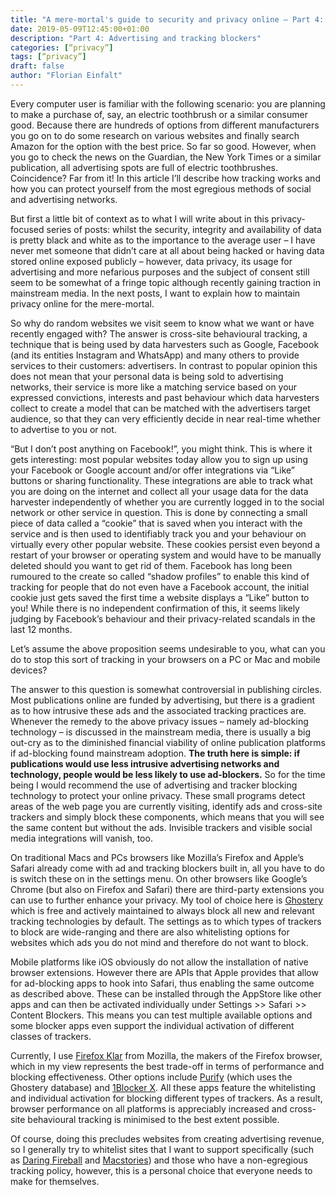 ```yaml
---
title: "A mere-mortal's guide to security and privacy online – Part 4: Advertising and tracking blockers"
date: 2019-05-09T12:45:00+01:00
description: "Part 4: Advertising and tracking blockers"
categories: [“privacy”]
tags: [“privacy”]
draft: false
author: "Florian Einfalt"
---
```

Every computer user is familiar with the following scenario: you are planning to make a purchase of, say, an electric toothbrush or a similar consumer good. Because there are hundreds of options from different manufacturers you go on to do some research on various websites and finally search Amazon for the option with the best price. So far so good. However, when you go to check the news on the Guardian, the New York Times or a similar publication, all advertising spots are full of electric toothbrushes. Coincidence? Far from it! In this article I’ll describe how tracking works and how you can protect yourself from the most egregious methods of social and advertising networks. 
<!--more-->

But first a little bit of context as to what I will write about in this privacy-focused series of posts: whilst the security, integrity and availability of data is pretty black and white as to the importance to the average user – I have never met someone that didn’t care at all about being hacked or having data stored online exposed publicly – however, data privacy, its usage for advertising and more nefarious purposes and the subject of consent still seem to be somewhat of a fringe topic although recently gaining traction in mainstream media. In the next posts, I want to explain how to maintain privacy online for the mere-mortal.

So why do random websites we visit seem to know what we want or have recently engaged with? The answer is cross-site behavioural tracking, a technique that is being used by data harvesters such as Google, Facebook (and its entities Instagram and WhatsApp) and many others to provide services to their customers: advertisers. In contrast to popular opinion this does not mean that your personal data is being sold to advertising networks, their service is more like a matching service based on your expressed convictions, interests and past behaviour which data harvesters collect to create a model that can be matched with the advertisers target audience, so that they can very efficiently decide in near real-time whether to advertise to you or not.

“But I don’t post anything on Facebook!”, you might think. This is where it gets interesting: most popular websites today allow you to sign up using your Facebook or Google account and/or offer integrations via “Like” buttons or sharing functionality. These integrations are able to track what you are doing on the internet and collect all your usage data for the data harvester independently of whether you are currently logged in to the social network or other service in question. This is done by connecting a small piece of data called a “cookie” that is saved when you interact with the service and is then used to identifiably track you and your behaviour on virtually every other popular website. These cookies persist even beyond a restart of your browser or operating system and would have to be manually deleted should you want to get rid of them. Facebook has long been rumoured to the create so called “shadow profiles” to enable this kind of tracking for people that do not even have a Facebook account, the initial cookie just gets saved the first time a website displays a “Like” button to you! While there is no independent confirmation of this, it seems likely judging by Facebook’s behaviour and their privacy-related scandals in the last 12 months.

Let’s assume the above proposition seems undesirable to you, what can you do to stop this sort of tracking in your browsers on a PC or Mac and mobile devices?

The answer to this question is somewhat controversial in publishing circles. Most publications online are funded by advertising, but there is a gradient as to how intrusive these ads and the associated tracking practices are. Whenever the remedy to the above privacy issues – namely ad-blocking technology – is discussed in the mainstream media, there is usually a big out-cry as to the diminished financial viability of online publication platforms if ad-blocking found mainstream adoption. **The truth here is simple: if publications would use less intrusive advertising networks and technology, people would be less likely to use ad-blockers.** So for the time being I would recommend the use of advertising and tracker blocking technology to protect your online privacy. These small programs detect areas of the web page you are currently visiting, identify ads and cross-site trackers and simply block these components, which means that you will see the same content but without the ads. Invisible trackers and visible social media integrations will vanish, too.

On traditional Macs and PCs browsers like Mozilla’s Firefox and Apple’s Safari already come with ad and tracking blockers built in, all you have to do is switch these on in the settings menu. On other browsers like Google’s Chrome (but also on Firefox and Safari) there are third-party extensions you can use to further enhance your privacy. My tool of choice here is [Ghostery](https://ghostery.com) which is free and actively maintained to always block all new and relevant tracking technologies by default. The settings as to which types of trackers to block are wide-ranging and there are also whitelisting options for websites which ads you do not mind and therefore do not want to block.

Mobile platforms like iOS obviously do not allow the installation of native browser extensions. However there are APIs that Apple provides that allow for ad-blocking apps to hook into Safari, thus enabling the same outcome as described above. These can be installed through the AppStore like other apps and can then be activated individually under Settings >> Safari >> Content Blockers. This means you can test multiple available options and some blocker apps even support the individual activation of different classes of trackers.

Currently, I use [Firefox Klar](https://support.mozilla.org/en-US/kb/what-firefox-klar-ios) from Mozilla, the makers of the Firefox browser, which in my view represents the best trade-off in terms of performance and blocking effectiveness. Other options include [Purify](https://www.purify-app.com/) (which uses the Ghostery database) and [1Blocker X](https://1blocker.com/). All these apps feature the whitelisting and individual activation for blocking different types of trackers. As a result, browser performance on all platforms is appreciably increased and cross-site behavioural tracking is minimised to the best extent possible.

Of course, doing this precludes websites from creating advertising revenue, so I generally try to whitelist sites that I want to support specifically (such as [Daring Fireball](https://daringfireball.net) and [Macstories](https://macstories.net)) and those who have a non-egregious tracking policy, however, this is a personal choice that everyone needs to make for themselves.